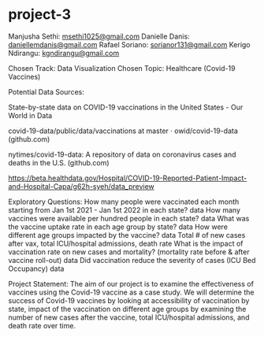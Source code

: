 # project-3

Manjusha Sethi: msethi1025@gmail.com 
Danielle Danis: daniellemdanis@gmail.com
Rafael Soriano: sorianor131@gmail.com 
Kerigo Ndirangu: kgndirangu@gmail.com 

Chosen Track: Data Visualization
Chosen Topic: Healthcare (Covid-19 Vaccines)

Potential Data Sources: 

State-by-state data on COVID-19 vaccinations in the United States - Our World in Data 

covid-19-data/public/data/vaccinations at master · owid/covid-19-data (github.com) 

nytimes/covid-19-data: A repository of data on coronavirus cases and deaths in the U.S. (github.com) 

https://beta.healthdata.gov/Hospital/COVID-19-Reported-Patient-Impact-and-Hospital-Capa/g62h-syeh/data_preview


Exploratory Questions:
How many people were vaccinated each month starting from Jan 1st 2021 - Jan 1st 2022 in each state? data
How many vaccines were available per hundred people in each state? data
What was the vaccine uptake rate in each age group by state? data
How were different age groups impacted by the vaccine? data
Total # of new cases after vax, total ICU/hospital admissions, death rate
What is the impact of vaccination rate on new cases and mortality? (mortality rate before & after vaccine roll-out) data
Did vaccination reduce the severity of cases (ICU Bed Occupancy) data

Project Statement: The aim of our project is to examine the effectiveness of vaccines using the Covid-19 vaccine as a case study. We will determine the success of Covid-19 vaccines  by looking at accessibility of vaccination by state, impact of the vaccination on different age groups by examining the number of new cases after the vaccine, total ICU/hospital admissions, and death rate over time.
